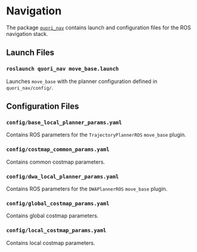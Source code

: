 # Navigation

The package [`quori_nav`](https://github.com/Quori-ROS/quori_ros/tree/master/src/quori_nav)
contains launch and configuration files for the ROS navigation stack.

## Launch Files

### `roslaunch quori_nav move_base.launch`

Launches `move_base` with the planner configuration defined in `quori_nav/config/`.

## Configuration Files

### `config/base_local_planner_params.yaml`

Contains ROS parameters for the `TrajectoryPlannerROS` `move_base` plugin.

### `config/costmap_common_params.yaml`

Contains common costmap parameters.

### `config/dwa_local_planner_params.yaml`

Contains ROS parameters for the `DWAPlannerROS` `move_base` plugin.


### `config/global_costmap_params.yaml`

Contains global costmap parameters.

### `config/local_costmap_params.yaml`

Contains local costmap parameters.

